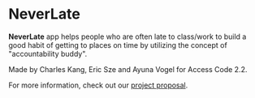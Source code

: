 # NeverLate


**NeverLate** app helps people who are often late to class/work to build a good habit of getting to places on time by utilizing the concept of "accountability buddy". 


Made by Charles Kang, Eric Sze and Ayuna Vogel for Access Code 2.2.

For more information, check out our [project proposal](https://github.com/ayunav/NeverLateApp/blob/master/NeverLateProjectProposal.md).



